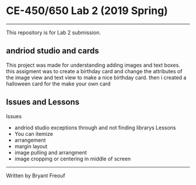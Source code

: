 # CE-450/650 Lab 2 (2019 Spring)
---
This repository is for Lab 2 submission.
 
## andriod studio and cards
 
This project was made for understanding adding images and text boxes. this assigment was to create a birthday card and change the attributes of the image view and text view to make a nice birthday card. then i created a halloween card for the make your own card
 
## Issues and Lessons
 
 Issues  
 - andriod studio exceptions through and not finding librarys
 Lessons 
  - You can itemize
  - arrangement
  - margin layout
  - image pulling and arrangment
  - image cropping or centering in middle of screen 
---
Written by Bryant Freouf
